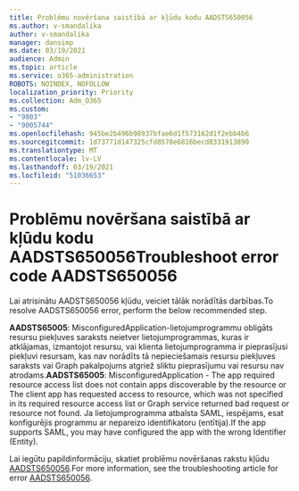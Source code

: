 ```yaml
---
title: Problēmu novēršana saistībā ar kļūdu kodu AADSTS650056
ms.author: v-smandalika
author: v-smandalika
manager: dansimp
ms.date: 03/19/2021
audience: Admin
ms.topic: article
ms.service: o365-administration
ROBOTS: NOINDEX, NOFOLLOW
localization_priority: Priority
ms.collection: Adm_O365
ms.custom:
- "9803"
- "9005744"
ms.openlocfilehash: 945be2b496b98937bfae6d1f573162d1f2ebb4b6
ms.sourcegitcommit: 1d73771d147325cfd8578e6816becd8331913890
ms.translationtype: MT
ms.contentlocale: lv-LV
ms.lasthandoff: 03/19/2021
ms.locfileid: "51036653"
---
```

# <a name="troubleshoot-error-code-aadsts650056"></a><span data-ttu-id="9b711-102">Problēmu novēršana saistībā ar kļūdu kodu AADSTS650056</span><span class="sxs-lookup"><span data-stu-id="9b711-102">Troubleshoot error code AADSTS650056</span></span>

<span data-ttu-id="9b711-103">Lai atrisinātu AADSTS650056 kļūdu, veiciet tālāk norādītās darbības.</span><span class="sxs-lookup"><span data-stu-id="9b711-103">To resolve AADSTS650056 error, perform the below recommended step.</span></span>

<span data-ttu-id="9b711-104">**AADSTS65005**: MisconfiguredApplication-lietojumprogrammu obligāts resursu piekļuves saraksts neietver lietojumprogrammas, kuras ir atklājamas, izmantojot resursu, vai klienta lietojumprogramma ir pieprasījusi piekļuvi resursam, kas nav norādīts tā nepieciešamais resursu piekļuves saraksts vai Graph pakalpojums atgriež sliktu pieprasījumu vai resursu nav atrodams.</span><span class="sxs-lookup"><span data-stu-id="9b711-104">**AADSTS65005**: MisconfiguredApplication - The app required resource access list does not contain apps discoverable by the resource or The client app has requested access to resource, which was not specified in its required resource access list or Graph service returned bad request or resource not found.</span></span> <span data-ttu-id="9b711-105">Ja lietojumprogramma atbalsta SAML, iespējams, esat konfigurējis programmu ar nepareizo identifikatoru (entītija).</span><span class="sxs-lookup"><span data-stu-id="9b711-105">If the app supports SAML, you may have configured the app with the wrong Identifier (Entity).</span></span>

<span data-ttu-id="9b711-106">Lai iegūtu papildinformāciju, skatiet problēmu novēršanas rakstu kļūdu [AADSTS650056](https://docs.microsoft.com/troubleshoot/azure/active-directory/error-code-aadsts650056-misconfigured-app).</span><span class="sxs-lookup"><span data-stu-id="9b711-106">For more information, see the troubleshooting article for error [AADSTS650056](https://docs.microsoft.com/troubleshoot/azure/active-directory/error-code-aadsts650056-misconfigured-app).</span></span>
